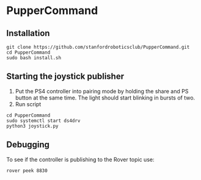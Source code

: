 # PupperCommand
## Installation
```shell
git clone https://github.com/stanfordroboticsclub/PupperCommand.git
cd PupperCommand
sudo bash install.sh
```
## Starting the joystick publisher
1. Put the PS4 controller into pairing mode by holding the share and PS button at the same time. The light should start blinking in bursts of two. 
2. Run script
```shell
cd PupperCommand
sudo systemctl start ds4drv
python3 joystick.py
```

## Debugging 
To see if the controller is publishing to the Rover topic use: 
```shell
rover peek 8830
```
